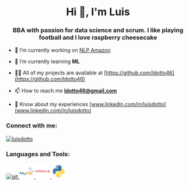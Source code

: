 <h1 align="center">Hi 👋, I'm Luis</h1>
<h3 align="center">BBA with passion for data science and scrum.                           
  I like playing football and I love raspberry cheesecake</h3>

- 🔭 I’m currently working on [NLP Amazon](https://github.com/ldotto46/NLP_amazon.git)

- 🌱 I’m currently learning **ML**

- 👨‍💻 All of my projects are available at [https://github.com/ldotto46](https://github.com/ldotto46)

- 📫 How to reach me **ldotto46@gmail.com**

- 📄 Know about my experiences [www.linkedin.com/in/luisdotto](www.linkedin.com/in/luisdotto)

<h3 align="left">Connect with me:</h3>
<p align="left">
<a href="https://linkedin.com/in/luisdotto" target="blank"><img align="center" src="https://raw.githubusercontent.com/rahuldkjain/github-profile-readme-generator/master/src/images/icons/Social/linked-in-alt.svg" alt="luisdotto" height="30" width="40" /></a>
</p>

<h3 align="left">Languages and Tools:</h3>
<p align="left"> <a href="https://git-scm.com/" target="_blank"> <img src="https://www.vectorlogo.zone/logos/git-scm/git-scm-icon.svg" alt="git" width="40" height="40"/> </a> <a href="https://www.mysql.com/" target="_blank"> <img src="https://raw.githubusercontent.com/devicons/devicon/master/icons/mysql/mysql-original-wordmark.svg" alt="mysql" width="40" height="40"/> </a> <a href="https://www.oracle.com/" target="_blank"> <img src="https://raw.githubusercontent.com/devicons/devicon/master/icons/oracle/oracle-original.svg" alt="oracle" width="40" height="40"/> </a> <a href="https://www.python.org" target="_blank"> <img src="https://raw.githubusercontent.com/devicons/devicon/master/icons/python/python-original.svg" alt="python" width="40" height="40"/> </a> </p>
